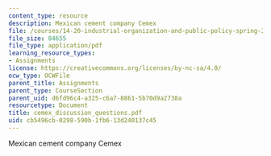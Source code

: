 ```yaml
---
content_type: resource
description: Mexican cement company Cemex
file: /courses/14-20-industrial-organization-and-public-policy-spring-2003/cb5496cb0298590b1fb613d240137c45_cemex_discussion_questions.pdf
file_size: 84655
file_type: application/pdf
learning_resource_types:
- Assignments
license: https://creativecommons.org/licenses/by-nc-sa/4.0/
ocw_type: OCWFile
parent_title: Assignments
parent_type: CourseSection
parent_uid: d6fd96c4-a325-c6a7-8861-5b70d9a2738a
resourcetype: Document
title: cemex_discussion_questions.pdf
uid: cb5496cb-0298-590b-1fb6-13d240137c45
---
```

Mexican cement company Cemex